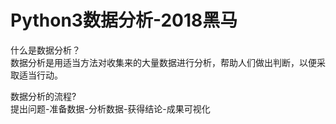 Python3数据分析-2018黑马
=======================
什么是数据分析？<br>
数据分析是用适当方法对收集来的大量数据进行分析，帮助人们做出判断，以便采取适当行动。

数据分析的流程?<br>
提出问题-准备数据-分析数据-获得结论-成果可视化
